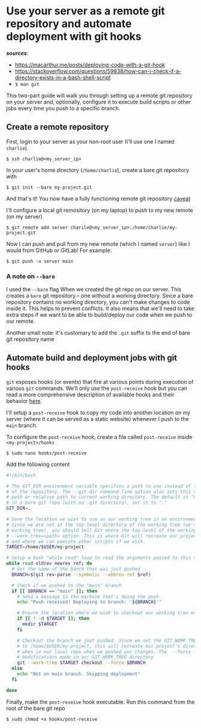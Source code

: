 # Use your server as a remote git repository and automate deployment with git hooks

**_sources_**:
- https://macarthur.me/posts/deploying-code-with-a-git-hook
- https://stackoverflow.com/questions/59838/how-can-i-check-if-a-directory-exists-in-a-bash-shell-script
- `$ man git`

This two-part guide will walk you through setting up a remote git repository on your server and, optionally, configure it to execute build scripts or other jobs every time you push to a specific branch.

## Create a remote repository

First, login to your server as your non-root user (I'll use one I named `charlie`).
```
$ ssh charlie@<my_server_ip>
```
In your user's home directory (`/home/charlie`), create a bare git repository with
```
$ git init --bare my-project.git
```
And that's it! You now have a fully functioning remote git repository [caveat](#a-note-on---bare)

I'll configure a local git remository (on my laptop) to push to my new remote (on my server)
```
$ git remote add server charile@<my_server_ip>:/home/charlie/my-project.git
```
Now I can push and pull from my new remote (which I named `server`) like I would from GitHub or GitLab! For example:
```
$ git push -u server main
```
### A note on `--bare`
I used the `--bare` flag When we created the git repo on our server. This creates a `bare` git repository – one without a working directory. Since a bare repository contains no working directory, you can't make changes to code inside it. This helps to prevent conflicts. It also means that we'll need to take extra steps if we want to be able to build/deploy our code when we push to our remote.

Another small note: it's customary to add the `.git` suffix to the end of bare git repository name


## Automate build and deployment jobs with git hooks
`git` exposes hooks (or events) that fire at various points during execution of various `git` commands. We'll only use the `post-receive` hook but you can read a more comprehensive description of available hooks and their behavior [here](https://www.digitalocean.com/community/tutorials/how-to-use-git-hooks-to-automate-development-and-deployment-tasks).

I'll setup a `post-receive` hook to copy my code into another location on my server (where it can be served as a static website) whenever I push to the `main` branch.

To configure the `post-receive` hook, create a file called `post-receive` inside `<my-project>/hooks`
```
$ sudo nano hooks/post-receive
```
Add the following content
```bash
#!/bin/bash

# The GIT_DIR environment variable specifies a path to use instead of the default .git for the base
# of the repository. The --git-dir command-line option also sets this value. It can be an absolute
# path or relative path to current working directory. The default is "GIT_DIR=.git".  Since we are
# in a bare git repo (with no .git directory), set it to "."
GIT_DIR=.

# Save the location we wish to use as our working tree in an environment variable called TARGET
# Since we are not at the top-level directory of the working tree (we're in a bare repo with no
# working tree), you should tell Git where the top-level of the working tree is, with the
# --work-tree=<path> option. This is where Git will recreate our projects files and folders
# and where we can execute other scripts if we wish.
TARGET=/home/$USER/my-project

# Setup a bash "while read" loop to read the arguments passed to this script by Git
while read oldrev newrev ref; do
  # Get the name of the banch that was just pushed
  BRANCH=$(git rev-parse --symbolic --abbrev-ref $ref)

  # Check if we pushed to the "main" branch
  if [[ $BRANCH == "main" ]]; then
    # Send a message to the machine that's doing the push
    echo "Push received! Deploying to branch: '${BRANCH}'"

    # Ensure the location where we wish to checkout our working tree exists
    if [[ ! -d $TARGET ]]; then
      mkdir $TARGET
    fi

    # Checkout the branch we just pushed. Since we set the GIT_WORK_TREE environment variable above
    # to /home/$USER/my-project, this will recreate our project's directory structure just as it was
    # when in our local repo when we pushed our changes. The  --force flag will throw away any local
    # modifications made in our GIT_WORK_TREE directory
    git --work-tree $TARGET checkout --force $BRANCH
  else
    echo "Not on main branch. Skipping deployment"
  fi

done

```

Finally, make the `post-reveive` hook executable. Run this command from the root of the bare git repo
```
$ sudo chmod +x hooks/post-receive
```
